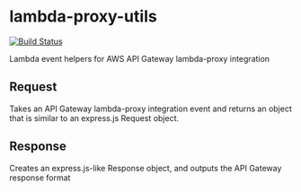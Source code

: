 # lambda-proxy-utils
[![Build Status](https://travis-ci.org/geoffdutton/lambda-proxy-utils.svg?branch=master)](https://travis-ci.org/geoffdutton/lambda-proxy-utils)

Lambda event helpers for AWS API Gateway lambda-proxy integration

## Request
Takes an API Gateway lambda-proxy integration event and returns an object that is similar to an express.js Request object.

## Response
Creates an express.js-like Response object, and outputs the API Gateway response format